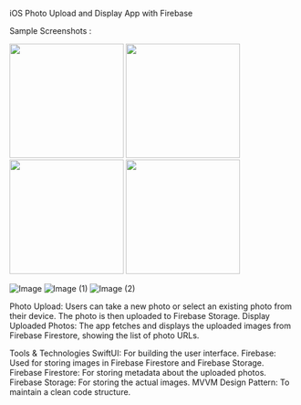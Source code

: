iOS Photo Upload and Display App with Firebase

Sample Screenshots :

<img src="https://github.com/user-attachments/assets/f7c12fe0-dc31-4a9b-ba55-dc28df8bd201" width="200">
<img src="https://github.com/user-attachments/assets/dd1f4a01-8677-4379-9a88-b219a4680bd5" width="200">
<img src="https://github.com/user-attachments/assets/443135f8-04b6-40db-ba6d-f088c0bcec89" width="200">
<img src="https://github.com/user-attachments/assets/ebe2d909-3c97-4512-94d1-d0d371724654" width="200">


![Image](https://github.com/user-attachments/assets/c160d037-eff2-410e-9d0a-35622c886227)
![Image (1)](https://github.com/user-attachments/assets/443135f8-04b6-40db-ba6d-f088c0bcec89)
![Image (2)](https://github.com/user-attachments/assets/c5db7af5-2e9c-4a4f-a448-69822ef1ac1b)

Photo Upload: Users can take a new photo or select an existing photo from their device. The photo is then uploaded to Firebase Storage.
Display Uploaded Photos: The app fetches and displays the uploaded images from Firebase Firestore, showing the list of photo URLs.

Tools & Technologies
SwiftUI: For building the user interface.
Firebase: Used for storing images in Firebase Firestore and Firebase Storage.
Firebase Firestore: For storing metadata about the uploaded photos.
Firebase Storage: For storing the actual images.
MVVM Design Pattern: To maintain a clean code structure.
